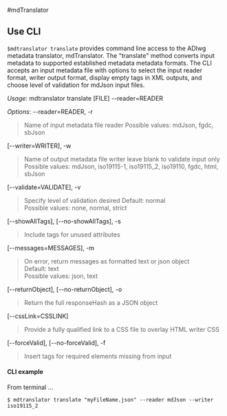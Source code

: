 #mdTranslator

## Use CLI

 `$mdtranslator translate` provides command line access to the ADIwg metadata translator, mdTranslator. The "translate" method converts input metadata to supported established metadata metadata formats. The CLI accepts an input metadata file with options to select the input reader format, writer output format, display empty tags in XML outputs, and choose level of validation for mdJson input files.

*Usage*:
  mdtranslator translate [FILE] --reader=READER

*Options*:
  --reader=READER, -r
  > Name of input metadata file reader
  > Possible values: mdJson, fgdc, sbJson
  
  [--writer=WRITER], -w                    
  > Name of output metadata file writer
  > leave blank to validate input only  
  > Possible values: mdJson, iso19115-1, iso19115_2, iso19110, fgdc, html, sbJson  
  
  [--validate=VALIDATE], -v
  > Specify level of validation desired 
  > Default: normal   
  > Possible values: none, normal, strict
    
  [--showAllTags], [--no-showAllTags], -s    
  > Include tags for unused attributes
  
  [--messages=MESSAGES], -m                 
  > On error, return messages as formatted text or json object  
  > Default: text  
  > Possible values: json, text
                                             
  [--returnObject], [--no-returnObject], -o  
  > Return the full responseHash as a JSON object  
  
  [--cssLink=CSSLINK]                    
  > Provide a fully qualified link to a CSS file to overlay HTML writer CSS
  
  [--forceValid], [--no-forceValid], -f
  > Insert tags for required elements missing from input
  
#### CLI example

From terminal ...

````
$ mdtranslator translate "myFileName.json" --reader mdJson --writer iso19115_2
````
